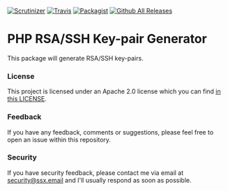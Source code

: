 [![Scrutinizer](https://img.shields.io/scrutinizer/g/ssx/php-ssh-keypairs.svg)]()
[![Travis](https://img.shields.io/travis/ssx/php-ssh-keypairs.svg)]()
[![Packagist](https://img.shields.io/packagist/dt/ssx/php-ssh-keypairs.svg)]()
[![Github All Releases](https://img.shields.io/github/downloads/ssx/php-ssh-keypairs/total.svg)]()

# PHP RSA/SSH Key-pair Generator

This package will generate RSA/SSH key-pairs.

### License
This project is licensed under an Apache 2.0 license which you can find
[in this LICENSE](https://github.com/ssx/php-ssh-keypairs/blob/master/LICENSE).


### Feedback
If you have any feedback, comments or suggestions, please feel free to open an
issue within this repository.


### Security
If you have security feedback, please contact me via email at
<security@ssx.email> and I'll usually respond as soon as possible.

